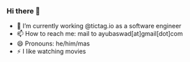 ### Hi there 👋
- 🔭 I’m currently working @tictag.io as a software engineer
- 📫 How to reach me: mail to ayubaswad[at]gmail[dot]com
- 😄 Pronouns: he/him/mas
- ⚡ I like watching movies

<!--
**fsevenm/fsevenm** is a ✨ _special_ ✨ repository because its `README.md` (this file) appears on your GitHub profile.

Here are some ideas to get you started:

- 🔭 I’m currently working on ...
- 🌱 I’m currently learning ...
- 👯 I’m looking to collaborate on ...
- 🤔 I’m looking for help with ...
- 💬 Ask me about ...
- 📫 How to reach me: ...
- 😄 Pronouns: ...
- ⚡ Fun fact: ...
-->
